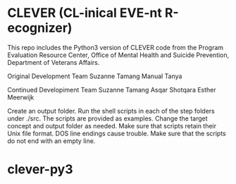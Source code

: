 # CLEVER (CL-inical EVE-nt R-ecognizer)

This repo includes the Python3 version of CLEVER code from the Program Evaluation Resource Center, Office of Mental Health and Suicide Prevention, Department of Veterans Affairs.

Original Development Team
Suzanne Tamang
Manual 
Tanya

Continued Developiment Team
Suzanne Tamang
Asqar Shotqara
Esther Meerwijk

Create an output folder.
Run the shell scripts in each of the step folders under ./src. The scripts are provided as examples. 
Change the target concept and output folder as needed. 
Make sure that scripts retain their Unix file format. DOS line endings cause trouble.
Make sure that the scripts do not end with an empty line.
# clever-py3
